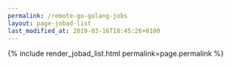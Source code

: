 ```yaml
---
permalink: /remote-go-golang-jobs
layout: page-jobad-list
last_modified_at: 2019-03-16T18:45:26+0100
---
```

{% include render_jobad_list.html permalink=page.permalink %}
